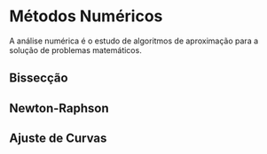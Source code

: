 # Métodos Numéricos
A análise numérica é o estudo de algoritmos de aproximação para a solução de problemas matemáticos.

## Bissecção

## Newton-Raphson

## Ajuste de Curvas
